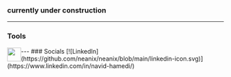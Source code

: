 
### currently under construction
---
### Tools
<img src="https://cdn.jsdelivr.net/gh/devicons/devicon/icons/linux/linux-plain.svg" style="fill:white;width:32px;height:32px;float:left;" />
---
### Socials
 [![LinkedIn](https://github.com/neanix/neanix/blob/main/linkedin-icon.svg)](https://www.linkedin.com/in/navid-hamedi/)
